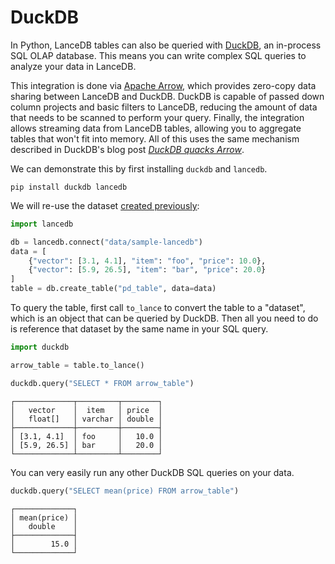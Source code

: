 # DuckDB

In Python, LanceDB tables can also be queried with [DuckDB](https://duckdb.org/), an in-process SQL OLAP database. This means you can write complex SQL queries to analyze your data in LanceDB.

This integration is done via [Apache Arrow](https://duckdb.org/docs/guides/python/sql_on_arrow), which provides zero-copy data sharing between LanceDB and DuckDB. DuckDB is capable of passed down column projects and basic filters to LanceDB, reducing the amount of data that needs to be scanned to perform your query. Finally, the integration allows streaming data from LanceDB tables, allowing you to aggregate tables that won't fit into memory. All of this uses the same mechanism described in DuckDB's blog post *[DuckDB quacks Arrow](https://duckdb.org/2021/12/03/duck-arrow.html)*.


We can demonstrate this by first installing `duckdb` and `lancedb`.

```shell
pip install duckdb lancedb
```

We will re-use the dataset [created previously](./pandas_and_pyarrow.md):

```python
import lancedb

db = lancedb.connect("data/sample-lancedb")
data = [
    {"vector": [3.1, 4.1], "item": "foo", "price": 10.0},
    {"vector": [5.9, 26.5], "item": "bar", "price": 20.0}
]
table = db.create_table("pd_table", data=data)
```

To query the table, first call `to_lance` to convert the table to a "dataset", which is an object that can be queried by DuckDB. Then all you need to do is reference that dataset by the same name in your SQL query.

```python
import duckdb

arrow_table = table.to_lance()

duckdb.query("SELECT * FROM arrow_table")
```

```
┌─────────────┬─────────┬────────┐
│   vector    │  item   │ price  │
│   float[]   │ varchar │ double │
├─────────────┼─────────┼────────┤
│ [3.1, 4.1]  │ foo     │   10.0 │
│ [5.9, 26.5] │ bar     │   20.0 │
└─────────────┴─────────┴────────┘
```

You can very easily run any other DuckDB SQL queries on your data.

```py
duckdb.query("SELECT mean(price) FROM arrow_table")
```

```
┌─────────────┐
│ mean(price) │
│   double    │
├─────────────┤
│        15.0 │
└─────────────┘
```